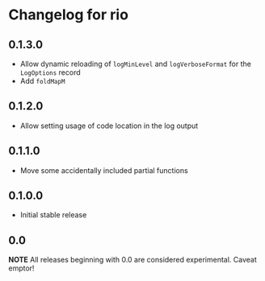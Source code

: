 # Changelog for rio

## 0.1.3.0

* Allow dynamic reloading of `logMinLevel` and `logVerboseFormat` for the `LogOptions` record
* Add `foldMapM`

## 0.1.2.0

* Allow setting usage of code location in the log output

## 0.1.1.0

* Move some accidentally included partial functions

## 0.1.0.0

* Initial stable release

## 0.0

__NOTE__ All releases beginning with 0.0 are considered
experimental. Caveat emptor!
